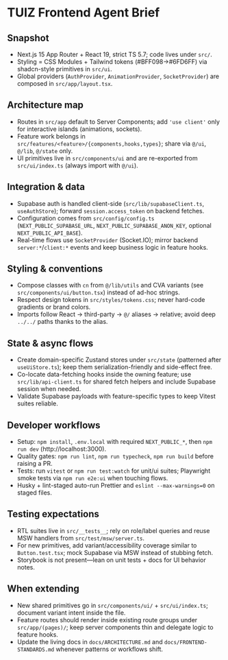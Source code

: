 # TUIZ Frontend Agent Brief

## Snapshot

- Next.js 15 App Router + React 19, strict TS 5.7; code lives under `src/`.
- Styling = CSS Modules + Tailwind tokens (#BFF098→#6FD6FF) via shadcn-style primitives in `src/ui`.
- Global providers (`AuthProvider`, `AnimationProvider`, `SocketProvider`) are composed in `src/app/layout.tsx`.

## Architecture map

- Routes in `src/app` default to Server Components; add `'use client'` only for interactive islands (animations, sockets).
- Feature work belongs in `src/features/<feature>/{components,hooks,types}`; share via `@/ui`, `@/lib`, `@/state` only.
- UI primitives live in `src/components/ui` and are re-exported from `src/ui/index.ts` (always import with `@/ui`).

## Integration & data

- Supabase auth is handled client-side (`src/lib/supabaseClient.ts`, `useAuthStore`); forward `session.access_token` on backend fetches.
- Configuration comes from `src/config/config.ts` (`NEXT_PUBLIC_SUPABASE_URL`, `NEXT_PUBLIC_SUPABASE_ANON_KEY`, optional `NEXT_PUBLIC_API_BASE`).
- Real-time flows use `SocketProvider` (Socket.IO); mirror backend `server:*`/`client:*` events and keep business logic in feature hooks.

## Styling & conventions

- Compose classes with `cn` from `@/lib/utils` and CVA variants (see `src/components/ui/button.tsx`) instead of ad-hoc strings.
- Respect design tokens in `src/styles/tokens.css`; never hard-code gradients or brand colors.
- Imports follow React → third-party → `@/` aliases → relative; avoid deep `../../` paths thanks to the alias.

## State & async flows

- Create domain-specific Zustand stores under `src/state` (patterned after `useUiStore.ts`); keep them serialization-friendly and side-effect free.
- Co-locate data-fetching hooks inside the owning feature; use `src/lib/api-client.ts` for shared fetch helpers and include Supabase session when needed.
- Validate Supabase payloads with feature-specific types to keep Vitest suites reliable.

## Developer workflows

- Setup: `npm install`, `.env.local` with required `NEXT_PUBLIC_*`, then `npm run dev` (http://localhost:3000).
- Quality gates: `npm run lint`, `npm run typecheck`, `npm run build` before raising a PR.
- Tests: run `vitest` or `npm run test:watch` for unit/ui suites; Playwright smoke tests via `npm run e2e:ui` when touching flows.
- Husky + lint-staged auto-run Prettier and `eslint --max-warnings=0` on staged files.

## Testing expectations

- RTL suites live in `src/__tests__`; rely on role/label queries and reuse MSW handlers from `src/test/msw/server.ts`.
- For new primitives, add variant/accessibility coverage similar to `Button.test.tsx`; mock Supabase via MSW instead of stubbing fetch.
- Storybook is not present—lean on unit tests + docs for UI behavior notes.

## When extending

- New shared primitives go in `src/components/ui/` + `src/ui/index.ts`; document variant intent inside the file.
- Feature routes should render inside existing route groups under `src/app/(pages)/`; keep server components thin and delegate logic to feature hooks.
- Update the living docs in `docs/ARCHITECTURE.md` and `docs/FRONTEND-STANDARDS.md` whenever patterns or workflows shift.

